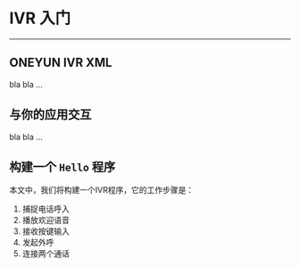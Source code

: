 # IVR 入门

<!-- toc -->

----

## ONEYUN IVR XML
bla bla ...

## 与你的应用交互
bla bla ...

## 构建一个 `Hello` 程序
本文中，我们将构建一个IVR程序，它的工作步骤是：

1. 捕捉电话呼入
2. 播放欢迎语音
3. 接收按键输入
4. 发起外呼
5. 连接两个通话
